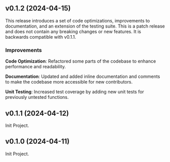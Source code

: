 ## v0.1.2 (2024-04-15)

This release introduces a set of code optimizations, improvements to documentation, and an extension of the testing suite. This is a patch release and does not contain any breaking changes or new features. It is backwards compatible with v0.1.1.

### Improvements

**Code Optimization**: Refactored some parts of the codebase to enhance performance and readability.

**Documentation**: Updated and added inline documentation and comments to make the codebase more accessible for new contributors.

**Unit Testing**: Increased test coverage by adding new unit tests for previously untested functions.


## v0.1.1 (2024-04-12)
Init Project.

## v0.1.0 (2024-04-11)
Init Project.